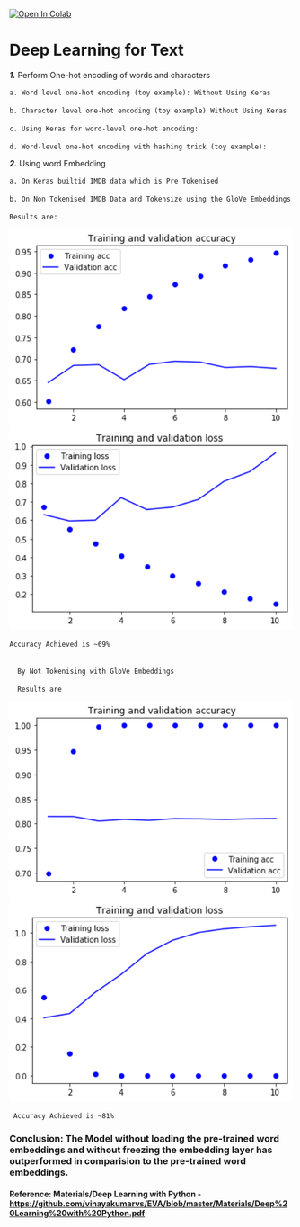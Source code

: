 [![Open In Colab](https://colab.research.google.com/assets/colab-badge.svg)](https://github.com/vinayakumarvs/EVA/blob/master/Phase%20-%20II/Assignment%201/Phase-II%20Assignment-01.ipynb)

# Deep Learning for Text

***1.*** Perform One-hot encoding of words and characters

    a. Word level one-hot encoding (toy example): Without Using Keras
    
    b. Character level one-hot encoding (toy example) Without Using Keras
    
    c. Using Keras for word-level one-hot encoding:
    
    d. Word-level one-hot encoding with hashing trick (toy example):
    
***2.*** Using word Embedding

    a. On Keras builtid IMDB data which is Pre Tokenised
    
    b. On Non Tokenised IMDB Data and Tokensize using the GloVe Embeddings
    
    Results are:


<img src="https://github.com/vinayakumarvs/EVA/blob/master/Phase%20-%20II/Assignment%201/ResultsGraph/TrainAccuracy.png" width="100%" height="50%">
</centre>

<img src="https://github.com/vinayakumarvs/EVA/blob/master/Phase%20-%20II/Assignment%201/ResultsGraph/LossAccuracy.png" width="100%" height="50%">
</centre>
    
    Accuracy Achieved is ~69%
    
    
      By Not Tokenising with GloVe Embeddings
      
      Results are
      
<img src="https://github.com/vinayakumarvs/EVA/blob/master/Phase%20-%20II/Assignment%201/ResultsGraph/TrainAccuracyWithoutPreTrain.png" width="100%" height="50%">
</centre>

<img src="https://github.com/vinayakumarvs/EVA/blob/master/Phase%20-%20II/Assignment%201/ResultsGraph/LossAccuracyWithoutPreTrain.png" width="100%" height="50%">
</centre>

     Accuracy Achieved is ~81%

### Conclusion: The Model without loading the pre-trained word embeddings and without freezing the embedding layer has outperformed in comparision to the pre-trained word embeddings.


      
#### Reference: Materials/Deep Learning with Python - https://github.com/vinayakumarvs/EVA/blob/master/Materials/Deep%20Learning%20with%20Python.pdf
